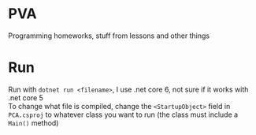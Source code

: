 # PVA
Programming homeworks, stuff from lessons and other things

# Run
Run with `dotnet run <filename>`, I use .net core 6, not sure if it works with .net core 5  
To change what file is compiled, change the `<StartupObject>` field in `PCA.csproj` to whatever class you want to run (the class must include a `Main()` method)

